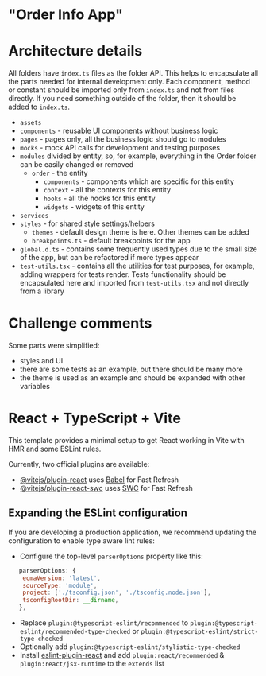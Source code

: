 # "Order Info App"

# Architecture details

All folders have `index.ts` files as the folder API.
This helps to encapsulate all the parts needed for internal development only.
Each component, method or constant should be imported only from `index.ts` and not from files directly.
If you need something outside of the folder, then it should be added to `index.ts`.

- `assets`
- `components` - reusable UI components without business logic
- `pages` - pages only, all the business logic should go to modules
- `mocks` - mock API calls for development and testing purposes
- `modules` divided by entity, so, for example, everything in the
Order folder can be easily changed or removed
    - `order` - the entity
        - `components` - components which are specific for this entity
        - `context` - all the contexts for this entity
        - `hooks` - all the hooks for this entity
        - `widgets` - widgets of this entity
- `services`
- `styles` - for shared style settings/helpers
  - `themes` - default design theme is here. Other themes can be added
  - `breakpoints.ts` - default breakpoints for the app
- `global.d.ts` - contains some frequently used types due to the small size of the app, but can be refactored if more types appear
- `test-utils.tsx` - contains all the utilities for test purposes, for example, adding wrappers for tests render. Tests functionality should be encapsulated here and imported from `test-utils.tsx` and not directly from a library

# Challenge comments

Some parts were simplified:
- styles and UI
- there are some tests as an example, but there should be many more
- the theme is used as an example and should be expanded with other variables

# React + TypeScript + Vite

This template provides a minimal setup to get React working in Vite with HMR and some ESLint rules.

Currently, two official plugins are available:

- [@vitejs/plugin-react](https://github.com/vitejs/vite-plugin-react/blob/main/packages/plugin-react/README.md) uses [Babel](https://babeljs.io/) for Fast Refresh
- [@vitejs/plugin-react-swc](https://github.com/vitejs/vite-plugin-react-swc) uses [SWC](https://swc.rs/) for Fast Refresh

## Expanding the ESLint configuration

If you are developing a production application, we recommend updating the configuration to enable type aware lint rules:

- Configure the top-level `parserOptions` property like this:

```js
   parserOptions: {
    ecmaVersion: 'latest',
    sourceType: 'module',
    project: ['./tsconfig.json', './tsconfig.node.json'],
    tsconfigRootDir: __dirname,
   },
```

- Replace `plugin:@typescript-eslint/recommended` to `plugin:@typescript-eslint/recommended-type-checked` or `plugin:@typescript-eslint/strict-type-checked`
- Optionally add `plugin:@typescript-eslint/stylistic-type-checked`
- Install [eslint-plugin-react](https://github.com/jsx-eslint/eslint-plugin-react) and add `plugin:react/recommended` & `plugin:react/jsx-runtime` to the `extends` list
